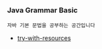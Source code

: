 ### Java Grammar Basic
    자바 기본 문법을 공부하는 공간입니다

* [try-with-resources](https://github.com/wjdrbs96/Java_Grammar/blob/master/src/%EC%98%88%EC%99%B8%EC%B2%98%EB%A6%AC/Try~with~resources.md)